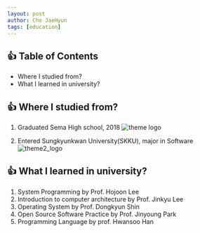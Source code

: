 ```yaml
---
layout: post
author: Cho JaeHyun
tags: [education]
---
```

## 👍 Table of Contents
- Where I studied from?
- What I learned in university?

## 👍 Where I studied from?
1. Graduated Sema High school, 2018
![theme logo](https://i.namu.wiki/i/EKzmfqPIvS1VwLySM-g-7_rZac4XsX1FwgqzNXlIiBjn5eisgRVxL0xLLm8PzxHXfWi33rAXugvXUnvpFBd73CNDSOSfBodDhJU9HWo0N7q7ntxWOn9d2tr-A-4FTalbV5-PX3e7eqYqQD7PPImNQA.webp)

2. Entered Sungkyunkwan University(SKKU), major in Software
![theme2_logo](https://blog.kakaocdn.net/dn/c2m8Qq/btqwCpBzrRG/DfqOnV1sL7GAbk9wt7r9N0/img.jpg)


## 👍 What I learned in university?
1. System Programming by Prof. Hojoon Lee
2. Introduction to computer architecture by Prof. Jinkyu Lee
3. Operating System by Prof. Dongkyun Shin
4. Open Source Software Practice by Prof. Jinyoung Park
5. Programming Language by prof. Hwansoo Han
